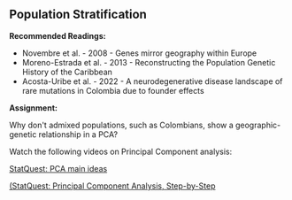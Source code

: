 ## Population Stratification


**Recommended Readings:**
- Novembre et al. - 2008 - Genes mirror geography within Europe
- Moreno-Estrada et al. - 2013 - Reconstructing the Population Genetic History of the Caribbean
- Acosta-Uribe et al. - 2022 - A neurodegenerative disease landscape of rare mutations in Colombia due to founder effects


**Assignment:**

Why don't admixed populations, such as Colombians, show a geographic-genetic relationship in a PCA? 

Watch the following videos on Principal Component analysis:

[StatQuest: PCA main ideas](https://www.youtube.com/watch?v=HMOI_lkzW08)

[(StatQuest: Principal Component Analysis, Step-by-Step](https://www.youtube.com/watch?v=FgakZw6K1QQ)

